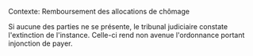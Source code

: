 Contexte: Remboursement des allocations de chômage

Si aucune des parties ne se présente, le tribunal judiciaire constate l'extinction de l'instance. Celle-ci rend non avenue l'ordonnance portant injonction de payer.